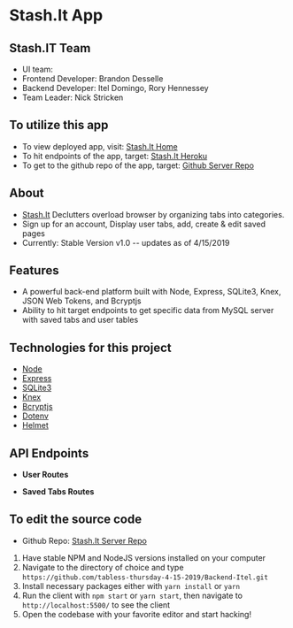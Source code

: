# Stash.It App

## Stash.IT Team

- UI team: 
- Frontend Developer: Brandon Desselle
- Backend Developer: Itel Domingo, Rory Hennessey
- Team Leader: Nick Stricken

## To utilize this app

- To view deployed app, visit: [Stash.It Home](https://stashit.netlify.com/)
- To hit endpoints of the app, target: [Stash.It Heroku](https://stashit.herokuapp.com)
- To get to the github repo of the app, target: [Github Server Repo](https://github.com/tabless-thursday-4-15-2019)

## About

- [Stash.It](https://stashit.netlify.com/) Declutters overload browser by organizing tabs into categories.
- Sign up for an account, Display user tabs, add, create & edit saved pages
- Currently: Stable Version v1.0 -- updates as of 4/15/2019

## Features

- A powerful back-end platform built with Node, Express, SQLite3, Knex, JSON Web Tokens, and Bcryptjs
- Ability to hit target endpoints to get specific data from MySQL server with saved tabs and user tables

## Technologies for this project

- [Node](https://nodejs.org/en/)
- [Express](https://expressjs.com/)
- [SQLite3](https://www.sqlite.org/index.html)
- [Knex](https://knexjs.org/)
- [Bcryptjs](https://www.npmjs.com/package/bcryptjs)
- [Dotenv](https://www.npmjs.com/package/dotenv)
- [Helmet](https://www.npmjs.com/package/morgan)

## API Endpoints

- **User Routes**

- **Saved Tabs Routes**

## To edit the source code

- Github Repo: [Stash.It Server Repo](https://github.com/tabless-thursday-4-15-2019/Backend-Itel)
1. Have stable NPM and NodeJS versions installed on your computer
2. Navigate to the directory of choice and type `https://github.com/tabless-thursday-4-15-2019/Backend-Itel.git`
3. Install necessary packages either with `yarn install` or `yarn`
4. Run the client with `npm start` or `yarn start`, then navigate to `http://localhost:5500/` to see the client
5. Open the codebase with your favorite editor and start hacking!


